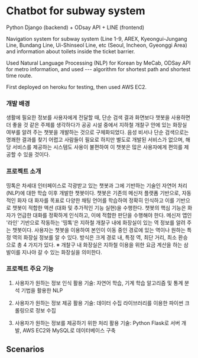 # Chatbot for subway system

Python Django (backend) + ODsay API + LINE (frontend)

Navigation system for subway system (Line 1-9, AREX, Kyeongui-Jungang Line, Bundang Line, Ui-Shinseol Line, etc (Seoul, Incheon, Gyeonggi Area) and information about toilets inside the ticket barrier.

Used Natural Language Processing (NLP) for Korean by MeCab, ODSay API for metro information, and used --- algorithm for shortest path and shortest time route.

First deployed on heroku for testing, then used AWS EC2.


### 개발 배경
생활에 필요한 정보를 사용자에게 전달할 때, 단순 검색 결과 화면보다 챗봇을 사용하면 더 좋을 것 같은 주제를 생각하다가 공공 시설 중에서 지하철 개찰구 안에 있는 화장실 여부를 알려 주는 챗봇을 개발하는 것으로 구체화되었다. 음성 비서나 단순 검색으로는 명쾌한 결과를 찾기 어렵고 사람들이 필요로 하지만 별도로 개발된 서비스가 없으며, 해당 서비스를 제공하는 시스템도 사용이 불편하여 이 챗봇은 많은 사용자에게 편의를 제공할 수 있을 것이다.


### 프로젝트 소개
띵톡은 차세대 인터페이스로 각광받고 있는 챗봇과 그에 기반하는 기술인 자연어 처리 (NLP)에 대한 학습 이후 개발한 챗봇이다. 챗봇은 기존의 메신저 플랫폼 기반으로, 자동적인 화자 대 화자를 목표로 다양한 채팅 언어를 학습하여 정확히 인식하고 이를 기반으로 챗봇이 적합한 액션 (대화 및 추가적인 기능 실현)을 수행한다. 챗봇의 핵심 기능은 화자가 언급한 대화를 정확하게 인식하고, 이에 적합한 판단을 수행해야 한다. 메신저 앱인 '라인' 기반으로 작동하는 '띵톡'은 지하철 개찰구 내에 화장실이 있는 역 정보를 알려 주는 챗봇이다. 사용자는 챗봇을 이용하여 본인이 이동 중인 경로에 있는 역이나 원하는 특정 역의 화장실 정보를 알 수 있다. 방식은 크게 경로 내, 특정 역, 최단 거리, 최소 환승으로 총 4 가지가 있다.
※ 개찰구 내 화장실은 지하철 이용을 위한 요금 계산을 하는 삼발이를 지나야 갈 수 있는 화장실을 의미한다.


### 프로젝트 주요 기능
1. 사용자가 원하는 정보 인식
활용 기술: 자연어 학습, 기계 학습 알고리즘 및 통계 분석 기법을 활용한 NLP

2. 사용자가 원하는 정보 제공
활용 기술: 데이터 수집 라이브러리를 이용한 파이썬 크롤링으로 정보 수집

3. 사용자가 원하는 정보를 제공하기 위한 처리
활용 기술: Python Flask로 서버 개발, AWS EC2와 MySQL로 데이터베이스 구축


##




## Scenarios











